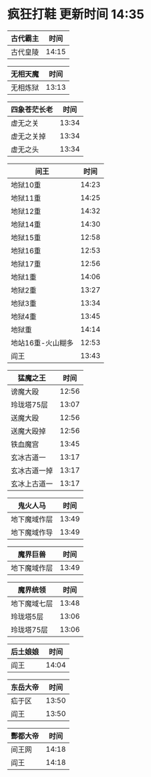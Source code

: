 # 疯狂打鞋 更新时间 14:35

| 古代霸主   | 时间    |
|--------|-------|
| 古代皇陵 | 14:15 |

| 无相天魔   | 时间    |
|--------|-------|
| 无相炼狱 | 13:13 |

| 四象苍茫长老   | 时间    |
|--------|-------|
| 虚无之关 | 13:34 |
| 虚无之关掉 | 13:34 |
| 虚无之头 | 13:34 |

| 间王   | 时间    |
|--------|-------|
| 地狱10重 | 14:23 |
| 地狱11重 | 14:25 |
| 地狱12重 | 14:32 |
| 地狱14重 | 14:30 |
| 地狱15重 | 12:58 |
| 地狱16重 | 12:53 |
| 地狱17重 | 12:56 |
| 地狱1重 | 14:06 |
| 地狱2重 | 13:27 |
| 地狱3重 | 13:34 |
| 地狱4重 | 13:45 |
| 地狱重 | 14:14 |
| 地站16重-火山糊多 | 12:53 |
| 阎王 | 13:43 |

| 猛魔之王   | 时间    |
|--------|-------|
| 谤魔大殴 | 12:56 |
| 玲珑塔75层 | 13:07 |
| 送魔大殴 | 12:56 |
| 送魔大殴掉 | 12:56 |
| 铁血魔宫 | 13:45 |
| 玄冰古道一 | 13:17 |
| 玄冰古道一掉 | 13:17 |
| 玄冰上古道一 | 13:17 |

| 鬼火人马   | 时间    |
|--------|-------|
| 地下魔域作层 | 13:49 |
| 地下魔域作导 | 13:49 |

| 魔界巨兽   | 时间    |
|--------|-------|
| 地下魔域作层 | 13:49 |

| 魔界统领   | 时间    |
|--------|-------|
| 地下魔域七层 | 13:48 |
| 玲珑塔5层 | 13:06 |
| 玲珑塔75层 | 13:06 |

| 后土娘娘   | 时间    |
|--------|-------|
| 阎王 | 14:04 |

| 东岳大帝   | 时间    |
|--------|-------|
| 疝于区 | 13:50 |
| 阎王 | 13:50 |

| 酆都大帝   | 时间    |
|--------|-------|
| 间王网 | 14:18 |
| 阎王 | 14:18 |